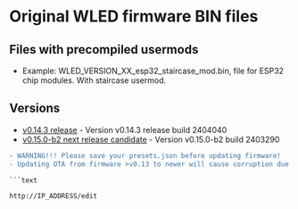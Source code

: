 # Original WLED firmware BIN files

## Files with precompiled usermods

- Example: WLED_VERSION_XX_esp32_staircase_mod.bin, file for ESP32 chip modules. With staircase usermod.

## Versions

- [v0.14.3 release](https://github.com/srg74/WLED-wemos-shield/tree/master/resources/Firmware/@Aircoookie/Latest) - Version v0.14.3 release build 2404040
- [v0.15.0-b2 next release candidate](https://github.com/srg74/WLED-wemos-shield/tree/master/resources/Firmware/@Aircoookie/Dev/0.15.0-b2) - Version v0.15.0-b2 build 2403290

```diff
- WARNING!!! Please save your presets.json before updating firmware!
- Updating OTA from firmware >v0.13 to newer will cause corruption due to difference in firmware structure. Please erase flash memory before uploading new firmware.

```text

http://IP_ADDRESS/edit

```
